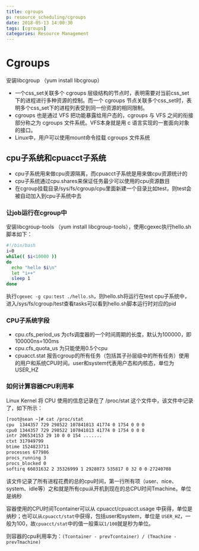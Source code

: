 ```yaml
---
title: cgroups
p: resource_scheduling/cgroups
date: 2018-05-13 14:00:30
tags: [cgroups]
categories: Resource Management
---
```


# Cgroups
安装libcgroup （yum install libcgroup）
- 一个css_set关联多个 cgroups 层级结构的节点时，表明需要对当前css_set下的进程进行多种资源的控制。而一个 cgroups 节点关联多个css_set时，表明多个css_set下的进程列表受到同一份资源的相同限制。
- cgroups 也是通过 VFS 把功能暴露给用户态的，cgroups 与 VFS 之间的衔接部分称之为 cgroups 文件系统。VFS本身就是用 c 语言实现的一套面向对象的接口。
- Linux中，用户可以使用mount命令挂载 cgroups 文件系统

<!--more-->

## cpu子系统和cpuacct子系统
- cpu子系统用来做cpu资源隔离，而cpuacct子系统是用来做cpu资源统计的
- cpu子系统通过cpu.shares来保证任务最少可以使用的cpu资源数目
- 在cgroup挂载目录/sys/fs/cgroup/cpu里面新建一个目录比如test，则test会被自动加入到cpu子系统中去
### 让job运行在cgroup中
安装libcgroup-tools （yum install libcgroup-tools），使用cgexec执行hello.sh脚本如下：
```bash
#!/bin/bash
i=0
while(( $i<10000 ))
do
  echo "hello $i\n"
  let "i++"
  sleep 1
done
```
执行`cgexec -g cpu:test ./hello.sh`，则hello.sh将运行在test cpu子系统中，进入/sys/fs/cgroup/test查看tasks可以看到hello.sh脚本运行时对应的pid

### CPU子系统字段
- cpu.cfs_period_us 为cfs调度器的一个时间周期的长度，默认为100000，即100000ns=100ms
- cpu.cfs_quota_us 为只能使用0.5个cpu
- cpuacct.stat 报告cgroup的所有任务（包括其子孙层级中的所有任务）使用的用户和系统CPU时间。user和system代表用户态和内核态，单位为USER_HZ

### 如何计算容器CPU利用率
Linux Kernel 将 CPU 使用的信息记录在了 /proc/stat 这个文件中，该文件中记录了，如下所示：
```bash
[root@sean ~]# cat /proc/stat
cpu  1344357 729 298522 107841813 41774 0 1754 0 0 0
cpu0 1344357 729 298522 107841813 41774 0 1754 0 0 0
intr 206534153 29 10 0 0 154 .......
ctxt 317949799
btime 1524823711
processes 677986
procs_running 3
procs_blocked 0
softirq 66031632 2 35326999 1 2928073 535817 0 32 0 0 27240708
```
该文件记录了所有进程花费的总的cpu时间，第一行所有项（user、nice、system、idle等）之和就是所有cpu从开机到现在的总CPU时间Tmachine。单位是纳秒

容器使用的CPU时间Tcontainer可以从 cpuacct/cpuacct.usage 中获得，单位是纳秒；也可以从`cpuacct/stat`中获得，包括user和system，单位是 `USER_HZ`，一般为100，故`cpuacct/stat`中的值一般乘以`1/100`就是秒为单位。

则容器的cpu利用率为：`(Tcontainer - prevTcontainer) / (Tmachine - prevTmachine)`